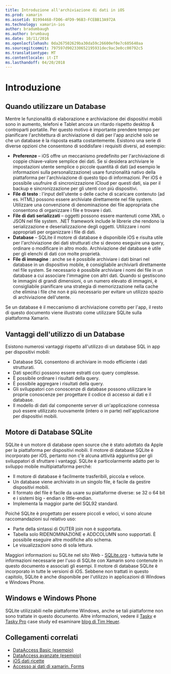 ```yaml
---
title: Introduzione all'archiviazione di dati in iOS
ms.prod: xamarin
ms.assetid: B1994468-FD06-4FD9-96B3-FCEBB13A972A
ms.technology: xamarin-ios
author: bradumbaugh
ms.author: brumbaug
ms.date: 10/11/2016
ms.openlocfilehash: 0da267502629ba30da59c26600ef0e7c605640aa
ms.sourcegitcommit: 797597d902330652195931dec9ac3e0cc00792c5
ms.translationtype: MT
ms.contentlocale: it-IT
ms.lasthandoff: 04/20/2018
---
```

# <a name="introduction"></a>Introduzione

## <a name="when-to-use-a-database"></a>Quando utilizzare un Database

Mentre le funzionalità di elaborazione e archiviazione dei dispositivi mobili sono in aumento, telefoni e Tablet ancora un ritardo rispetto desktop &amp; controparti portatile. Per questo motivo è importante prendere tempo per pianificare l'architettura di archiviazione di dati per l'app anziché solo se che un database è la risposta esatta costantemente. Esistono una serie di diverse opzioni che consentono di soddisfare i requisiti diversi, ad esempio:

-  **Preferenze** – iOS offre un meccanismo predefinito per l'archiviazione di coppie chiave-valore semplice dei dati. Se si desidera archiviare le impostazioni utente semplice o piccole quantità di dati (ad esempio le informazioni sulla personalizzazione) usare funzionalità nativo della piattaforma per l'archiviazione di questo tipo di informazioni. Per iOS è possibile usufruire di sincronizzazione iCloud per questi dati, sia per il backup e sincronizzazione per gli utenti con più dispositivi.
-  **File di testo** : l'input dell'utente o delle cache di scaricare contenuto (ad es. HTML) possono essere archiviate direttamente nel file system. Utilizzare una convenzione di denominazione dei file appropriata che consentono di organizzare i file e trovare i dati.
-  **File di dati serializzati** – oggetti possono essere mantenuti come XML o JSON nel file system. .NET framework include le librerie che rendono la serializzazione e deserializzazione degli oggetti. Utilizzare i nomi appropriati per organizzare i file di dati.
-  **Database** – SQLite il motore di database è disponibile iOS e risulta utile per l'archiviazione dei dati strutturati che si devono eseguire una query, ordinare o modificare in altro modo. Archiviazione del database è utile per gli elenchi di dati con molte proprietà.
-  **File di immagine** : anche se è possibile archiviare i dati binari nel database in un dispositivo mobile, è consigliabile archiviarli direttamente nel file system. Se necessario è possibile archiviare i nomi dei file in un database a cui associare l'immagine con altri dati. Quando si gestiscono le immagini di grandi dimensioni, o un numero elevato di immagini, è consigliabile pianificare una strategia di memorizzazione nella cache che elimina i file che non è più necessario per evitare un utilizzo spazio di archiviazione dell'utente.


Se un database è il meccanismo di archiviazione corretto per l'app, il resto di questo documento viene illustrato come utilizzare SQLite sulla piattaforma Xamarin.

## <a name="advantages-of-using-a-database"></a>Vantaggi dell'utilizzo di un Database

Esistono numerosi vantaggi rispetto all'utilizzo di un database SQL in app per dispositivi mobili:

-  Database SQL consentono di archiviare in modo efficiente i dati strutturati.
-  Dati specifici possono essere estratti con query complesse.
-  È possibile ordinare i risultati della query.
-  È possibile aggregare i risultati della query.
-  Gli sviluppatori con conoscenze di database possono utilizzare le proprie conoscenze per progettare il codice di accesso ai dati e il database.
-  Il modello di dati dal componente server di un'applicazione connessa può essere utilizzato nuovamente (intero o in parte) nell'applicazione per dispositivi mobili.


## <a name="sqlite-database-engine"></a>Motore di Database SQLite

SQLite è un motore di database open source che è stato adottato da Apple per la piattaforma per dispositivi mobili. Il motore di database SQLite è incorporato per iOS, pertanto non c'è alcuna attività aggiuntiva per gli sviluppatori di sfruttare i vantaggi. SQLite è particolarmente adatto per lo sviluppo mobile multipiattaforma perché:

-  Il motore di database è facilmente trasferibili, piccola e veloce.
-  Un database viene archiviato in un singolo file, è facile da gestire dispositivi mobili.
-  Il formato del file è facile da usare su piattaforme diverse: se 32 o 64 bit e i sistemi big - endian o little-endian.
-  Implementa la maggior parte del SQL92 standard.


Poiché SQLite è progettato per essere piccoli e veloci, vi sono alcune raccomandazioni sul relativo uso:

-  Parte della sintassi di OUTER join non è supportata.
-  Tabella solo RIDENOMINAZIONE e ADDCOLUMN sono supportati. È possibile eseguire altre modifiche allo schema.
-  Le visualizzazioni sono di sola lettura.


Maggiori informazioni su SQLite nel sito Web - [SQLite.org](http://SQLite.org) - tuttavia tutte le informazioni necessarie per l'uso di SQLite con Xamarin sono contenute in questo documento e associati gli esempi. Il motore di database SQLite è incorporato in tutte le versioni di iOS.
Sebbene non trattati in questo capitolo, SQLite è anche disponibile per l'utilizzo in applicazioni di Windows e Windows Phone.

## <a name="windows-and-windows-phone"></a>Windows e Windows Phone

SQLite utilizzabili nelle piattaforme Windows, anche se tali piattaforme non sono trattate in questo documento.
Altre informazioni, vedere il [Tasky](~/cross-platform/app-fundamentals/building-cross-platform-applications/case-study-tasky.md) e [Tasky Pro](http://docs.xamarin.com/guides/cross-platform/application_fundamentals/building_cross_platform_applications/case_study%3A_tasky) case study ed esaminare [blog di Tim Heuer](http://timheuer.com/blog/archive/2012/06/28/seeding-your-metro-style-app-with-sqlite-database.aspx).



## <a name="related-links"></a>Collegamenti correlati

- [DataAccess Basic (esempio)](https://github.com/xamarin/mobile-samples/tree/master/DataAccess/Basic)
- [DataAccess avanzate (esempio)](https://github.com/xamarin/mobile-samples/tree/master/DataAccess/Advanced)
- [iOS dati ricette](https://developer.xamarin.com/recipes/ios/data/sqlite/)
- [Accesso ai dati di xamarin. Forms](~/xamarin-forms/app-fundamentals/databases.md)
